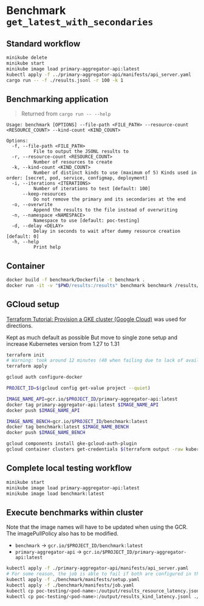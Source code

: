 # Benchmark `get_latest_with_secondaries`

## Standard workflow

```sh
minikube delete
minikube start
minikube image load primary-aggregator-api:latest
kubectl apply -f ../primary-aggregator-api/manifests/api_server.yaml
cargo run -- -f ./results.jsonl -r 100 -k 1
```

## Benchmarking application

> Returned from `cargo run -- --help`

```text
Usage: benchmark [OPTIONS] --file-path <FILE_PATH> --resource-count <RESOURCE_COUNT> --kind-count <KIND_COUNT>

Options:
  -f, --file-path <FILE_PATH>
          File to output the JSONL results to
  -r, --resource-count <RESOURCE_COUNT>
          Number of resources to create
  -k, --kind-count <KIND_COUNT>
          Number of distinct kinds to use (maximum of 5) Kinds used in order: [secret, pod, service, configmap, deployment]
  -i, --iterations <ITERATIONS>
          Number of iterations to test [default: 100]
      --keep-resources
          Do not remove the primary and its secondaries at the end
  -o, --overwrite
          Append the results to the file instead of overwriting
  -n, --namespace <NAMESPACE>
          Namespace to use [default: poc-testing]
  -d, --delay <DELAY>
          Delay in seconds to wait after dummy resource creation [default: 0]
  -h, --help
          Print help
```

## Container

```sh
docker build -f benchmark/Dockerfile -t benchmark .
docker run -it -v "$PWD/results:/results" benchmark benchmark /results/result.json -r 0 -k 0
```

## GCloud setup

[Terraform Tutorial: Provision a GKE cluster (Google Cloud)](https://developer.hashicorp.com/terraform/tutorials/kubernetes/gke) was used for directions.

Kept as much default as possible
But move to single zone setup and increase Kubernetes version from 1.27 to 1.31

```sh
terraform init
# Warning: took around 12 minutes (40 when failing due to lack of available resources)
terraform apply
```

```sh
gcloud auth configure-docker

PROJECT_ID=$(gcloud config get-value project --quiet)

IMAGE_NAME_API=gcr.io/$PROJECT_ID/primary-aggregator-api:latest
docker tag primary-aggregator-api:latest $IMAGE_NAME_API
docker push $IMAGE_NAME_API

IMAGE_NAME_BENCH=gcr.io/$PROJECT_ID/benchmark:latest
docker tag benchmark:latest $IMAGE_NAME_BENCH
docker push $IMAGE_NAME_BENCH

gcloud components install gke-gcloud-auth-plugin
gcloud container clusters get-credentials $(terraform output -raw kubernetes_cluster_name) --zone $(terraform output -raw zone)
```

## Complete local testing workflow

```sh
minikube start
minikube image load primary-aggregator-api:latest
minikube image load benchmark:latest
```

## Execute benchmarks within cluster

Note that the image names will have to be updated when using the GCR.
The imagePullPolicy also has to be modified.

- `benchmark` -> `gcr.io/$PROJECT_ID/benchmark:latest`
- `primary-aggregator-api` -> `gcr.io/$PROJECT_ID/primary-aggregator-api:latest`

```sh
kubectl apply -f ./primary-aggregator-api/manifests/api_server.yaml
# For some reason, the job is able to fail if both are configured in the same manifest file :/
kubectl apply -f ./benchmark/manifests/setup.yaml
kubectl apply -f ./benchmark/manifests/job.yaml
kubectl cp poc-testing/<pod-name>:/output/results_resource_latency.jsonl ./benchmark/results_resource_latency.jsonl -c sidecar-keep-alive
kubectl cp poc-testing/<pod-name>:/output/results_kind_latency.jsonl ./benchmark/results_kind_latency.jsonl -c sidecar-keep-alive
```
